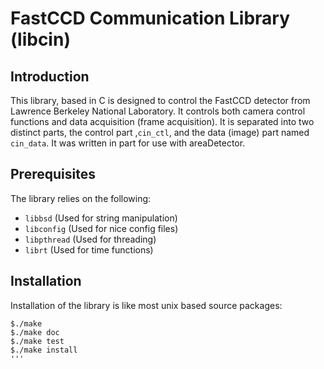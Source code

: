 FastCCD Communication Library (libcin)
======================================

Introduction
------------

This library, based in C is designed to control the FastCCD detector from
Lawrence Berkeley National Laboratory. It controls both camera control functions
and data acquisition (frame acquisition). It is separated into two distinct
parts, the control part ,`cin_ctl`, and the data (image) part named `cin_data`.
It was written in part for use with areaDetector.

Prerequisites
-------------

The library relies on the following:

* `libbsd` (Used for string manipulation)
* `libconfig` (Used for nice config files)
* `libpthread` (Used for threading)
* `librt` (Used for time functions)

Installation
------------

Installation of the library is like most unix based source packages:

```
$./make
$./make doc
$./make test
$./make install
'''

